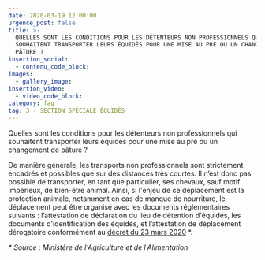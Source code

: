 ```yaml
---
date: 2020-03-19 12:00:00
urgence_post: false
title: >-
  QUELLES SONT LES CONDITIONS POUR LES DÉTENTEURS NON PROFESSIONNELS QUI
  SOUHAITENT TRANSPORTER LEURS ÉQUIDÉS POUR UNE MISE AU PRÉ OU UN CHANGEMENT DE
  PÂTURE ?
insertion_social:
  - contenu_code_block:
images:
  - gallery_image:
insertion_video:
  - video_code_block:
category: faq
tag: 3 - SECTION SPÉCIALE ÉQUIDÉS
---
```


Quelles sont les conditions pour les d&eacute;tenteurs non professionnels qui souhaitent transporter leurs &eacute;quid&eacute;s pour une mise au pr&eacute; ou un changement de p&acirc;ture ?&nbsp;

De mani&egrave;re g&eacute;n&eacute;rale, les transports non professionnels sont strictement encadr&eacute;s et possibles que sur des distances tr&egrave;s courtes. Il n’est donc pas possible de transporter, en tant que particulier, ses chevaux, sauf motif imp&eacute;rieux, de bien-&ecirc;tre animal. Ainsi, si l'enjeu de ce d&eacute;placement est la protection animale, notamment en cas de manque de nourriture, le d&eacute;placement peut &ecirc;tre organis&eacute; avec les documents r&eacute;glementaires suivants : l’attestation de d&eacute;claration du lieu de d&eacute;tention d'&eacute;quid&eacute;s, les documents d'identification des &eacute;quid&eacute;s, et l’attestation de d&eacute;placement d&eacute;rogatoire conform&eacute;ment au [d&eacute;cret du 23 mars 2020](https://www.legifrance.gouv.fr/affichTexte.do?cidTexte=JORFTEXT000041746694&amp;categorieLien=id) \*.&nbsp;

*\* Source : Minist&egrave;re de l'Agriculture et de l'Alimentation*